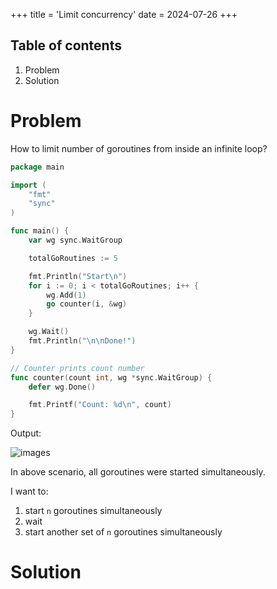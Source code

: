 +++
title = 'Limit concurrency'
date = 2024-07-26
+++

## Table of contents

1. Problem
2. Solution

# Problem

How to limit number of goroutines from inside an infinite loop?


```go
package main

import (
	"fmt"
	"sync"
)

func main() {
	var wg sync.WaitGroup

	totalGoRoutines := 5

	fmt.Println("Start\n")
	for i := 0; i < totalGoRoutines; i++ {
		wg.Add(1)
		go counter(i, &wg)
	}

	wg.Wait()
	fmt.Println("\n\nDone!")
}

// Counter prints count number
func counter(count int, wg *sync.WaitGroup) {
	defer wg.Done()

	fmt.Printf("Count: %d\n", count)
}
```

Output:

![images](/golang/post-1/1.png)

In above scenario, all goroutines were started simultaneously.

I want to:
1. start `n` goroutines simultaneously
2. wait
3. start another set of `n` goroutines simultaneously


# Solution


```go

```


